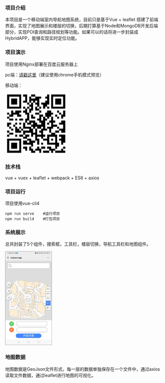 ### 项目介绍

本项目是一个移动端室内导航地图系统，目前只是基于Vue + leaflet 搭建了前端界面，实现了地图展示和楼层的切换，后期打算基于Node和MongoDB开发后端部分，实现POI查询和路径规划等功能。如果可以的话将进一步封装成HybridAPP，能够实现实时定位功能。

### 项目演示

项目使用Nginx部署在百度云服务器上

pc端：[请戳这里]( http://106.13.23.235:3001/ )（建议使用chrome手机模式预览）

移动端：

<div><img src="./screenshots/path.png" width=200/></div>

### 技术栈

vue + vuex + leaflet + webpack + ES6 + axios

### 项目运行

项目使用vue-cli4

```shell
npm run serve    #运行项目
npm run build    #打包项目
```

### 系统展示

总共封装了5个组件，搜索框，工具栏，楼层切换，导航工具栏和地图组件。

<div>
    <img src="./screenshots/img.jpg" width=30%/>
</div>

### 地图数据

地图数据是GeoJson文件形式，每一层的数据单独保存在一个文件中，通过axios读取文件数据，通过leaflet进行地图的可视化。